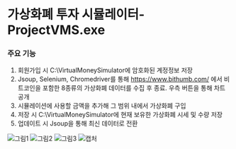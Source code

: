 # 가상화폐 투자 시뮬레이터-ProjectVMS.exe


### 주요 기능
1. 회원가입 시 C:\VirtualMoneySimulator에 암호화된 계정정보 저장
2. Jsoup, Selenium, Chromedriver를 통해 https://www.bithumb.com/ 에서 비트코인을 포함한 8종류의 가상화폐 데이터를 수집 후 종료. 우측 버튼을 통해 차트 공개
3. 시뮬레이션에 사용할 금액을 추가해 그 범위 내에서 가상화폐 구입
4. 저장 시 C:\VirtualMoneySimulator에 현재 보유한 가상화폐 시세 및 수량 저장
5. 업데이트 시 Jsoup을 통해 최신 데이터로 전환

![그림1](https://user-images.githubusercontent.com/62985311/91823672-8c27c700-ec74-11ea-911b-9e51a8fcd381.png)
![그림2](https://user-images.githubusercontent.com/62985311/91823681-8df18a80-ec74-11ea-98a6-6122c50d02bd.png)
![그림3](https://user-images.githubusercontent.com/62985311/91823686-8fbb4e00-ec74-11ea-921a-d969f6a89d3d.png)
![캡처](https://user-images.githubusercontent.com/62985311/91823691-91851180-ec74-11ea-8a97-a41647af0380.JPG)
